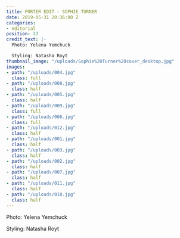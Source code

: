 ```yaml
---
title: PORTER EDIT - SOPHIE TURNER
date: 2019-05-31 20:36:00 Z
categories:
- editorial
position: 23
credit_text: |-
  Photo: Yelena Yemchuck

  Styling: Natasha Royt
thumbnail_image: "/uploads/Sophie%20Turner%20cover_desktop.jpg"
images:
- path: "/uploads/004.jpg"
  class: full
- path: "/uploads/008.jpg"
  class: half
- path: "/uploads/005.jpg"
  class: half
- path: "/uploads/009.jpg"
  class: full
- path: "/uploads/006.jpg"
  class: full
- path: "/uploads/012.jpg"
  class: half
- path: "/uploads/001.jpg"
  class: half
- path: "/uploads/003.jpg"
  class: half
- path: "/uploads/002.jpg"
  class: half
- path: "/uploads/007.jpg"
  class: half
- path: "/uploads/011.jpg"
  class: half
- path: "/uploads/010.jpg"
  class: half
---
```


Photo: Yelena Yemchuck

Styling: Natasha Royt